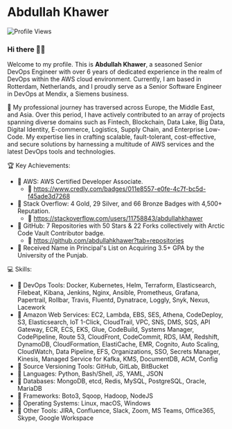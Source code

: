 # Abdullah Khawer

![Profile Views](https://komarev.com/ghpvc/?username=abdullahkhawer&color=blue&style=flat)

### Hi there 👋🏻

Welcome to my profile. This is **Abdullah Khawer**, a seasoned Senior DevOps Engineer with over 6 years of dedicated experience in the realm of DevOps within the AWS cloud environment. Currently, I am based in Rotterdam, Netherlands, and I proudly serve as a Senior Software Engineer in DevOps at Mendix, a Siemens business.

🚀 My professional journey has traversed across Europe, the Middle East, and Asia. Over this period, I have actively contributed to an array of projects spanning diverse domains such as Fintech, Blockchain, Data Lake, Big Data, Digital Identity, E-commerce, Logistics, Supply Chain, and Enterprise Low-Code. My expertise lies in crafting scalable, fault-tolerant, cost-effective, and secure solutions by harnessing a multitude of AWS services and the latest DevOps tools and technologies.

🏆 Key Achievements:
- 📌 AWS: AWS Certified Developer Associate.
  - 🔗 https://www.credly.com/badges/011e8557-e0fe-4c7f-bc5d-f45ade3d7268
- 📌 Stack Overflow: 4 Gold, 29 Silver, and 66 Bronze Badges with 4,500+ Reputation.
  - 🔗 https://stackoverflow.com/users/11758843/abdullahkhawer
- 📌 GitHub: 7 Repositories with 50 Stars & 22 Forks collectively with Arctic Code Vault Contributor badge.
  - 🔗 https://github.com/abdullahkhawer?tab=repositories
- 📌 Received Name in Principal's List on Acquiring 3.5+ GPA by the University of the Punjab.

💻 Skills:
- 📌 DevOps Tools: Docker, Kubernetes, Helm, Terraform, Elasticsearch, Filebeat, Kibana, Jenkins, Nginx, Ansible, Prometheus, Grafana, Papertrail, Rollbar, Travis, Fluentd, Dynatrace, Loggly, Snyk, Nexus, Lacework
- 📌 Amazon Web Services: EC2, Lambda, EBS, SES, Athena, CodeDeploy, S3, Elasticsearch, IoT 1-Click, CloudTrail, VPC, SNS, DMS, SQS, API Gateway, ECR, ECS, EKS, Glue, CodeBuild, Systems Manager, CodePipeline, Route 53, CloudFront, CodeCommit, RDS, IAM, Redshift, DynamoDB, CloudFormation, ElastiCache, EMR, Cognito, Auto Scaling, CloudWatch, Data Pipeline, EFS, Organizations, SSO, Secrets Manager, Kinesis, Managed Service for Kafka, KMS, DocumentDB, ACM, Config
- 📌 Source Versioning Tools: GitHub, GitLab, BitBucket
- 📌 Languages: Python, Bash/Shell, JS, YAML, JSON
- 📌 Databases: MongoDB, etcd, Redis, MySQL, PostgreSQL, Oracle, MariaDB
- 📌 Frameworks: Boto3, Sqoop, Hadoop, NodeJS
- 📌 Operating Systems: Linux, macOS, Windows
- 📌 Other Tools: JIRA, Confluence, Slack, Zoom, MS Teams, Office365, Skype, Google Workspace

<!--
**abdullahkhawer/abdullahkhawer** is a ✨ _special_ ✨ repository because its `README.md` (this file) appears on your GitHub profile.

Here are some ideas to get you started:

- 🔭 I’m currently working on ...
- 🌱 I’m currently learning ...
- 👯 I’m looking to collaborate on ...
- 🤔 I’m looking for help with ...
- 💬 Ask me about ...
- 📫 How to reach me: ...
- 😄 Pronouns: ...
- ⚡ Fun fact: ...
-->

